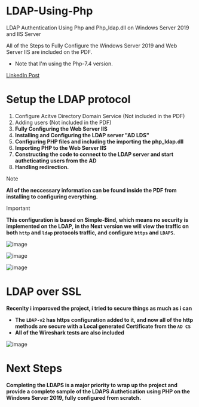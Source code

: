 # LDAP-Using-Php
LDAP Authentication Using Php and Php_ldap.dll on Windows Server 2019 and IIS Server 

All of the Steps to Fully Configure the Windows Server 2019 and Web Server IIS are included on the PDF.
* Note that I'm using the Php-7.4 version.

[LinkedIn Post](https://www.linkedin.com/posts/aws-ghanem-621426267_ldap-configuration-activity-7197255208140173313-jmDd?utm_source=share&utm_medium=member_desktop)

# Setup the LDAP protocol 
1) Configure Acitve Directory Domain Service (Not included in the PDF)
2) Adding users (Not included in the PDF)
3) **Fully Configuring the Web Server IIS**
4) **Installing and Configuring the LDAP server "AD LDS"**
5) **Configuring PHP files and including the importing the php_ldap.dll**
6) **Importing PHP to the Web Server IIS**
7) **Constructing the code to connect to the LDAP server and start autheticating users from the AD**
8) **Handling redirection.**

> [!NOTE]
> **All of the neccessary information can be found inside the PDF from installing to configuring everything.**


> [!IMPORTANT]
> **This configuration is based on Simple-Bind, which means no security is implemented on the LDAP,**
> **in the Next version we will view the traffic on both `http` and `ldap` protocols traffic, and configure **`https`** and **`LDAPS`.****

![image](https://github.com/AwsGhanem/LDAP-Using-Php/assets/123994471/3d6d6d37-545a-4af5-b070-a92e31ca9190)

![image](https://github.com/AwsGhanem/LDAP-Using-Php/assets/123994471/32e90f97-73dd-4492-872a-7bf83ed47d9c)

![image](https://github.com/AwsGhanem/LDAP-Using-Php/assets/123994471/18ba0429-7e88-4ad5-94d2-d25602efd24b)


# LDAP over SSL
**Recenlty i imporoved the project, i tried to secure things as much as i can**
- **The `LDAP-v2` has https configuration added to it, and now all of the http methods are secure with a Local generated Certificate from the `AD CS`**
- **All of the Wireshark tests are also included**

![image](https://github.com/AwsGhanem/LDAP-Using-Php/assets/123994471/d8f0b302-d41f-40ed-9b45-c74dd861e4fb)


# Next Steps
**Completing the LDAPS is a major priority to wrap up the project and provide a complete sample of the LDAPS Authetication using PHP on the Windows Server 2019, fully configured from scratch.**
